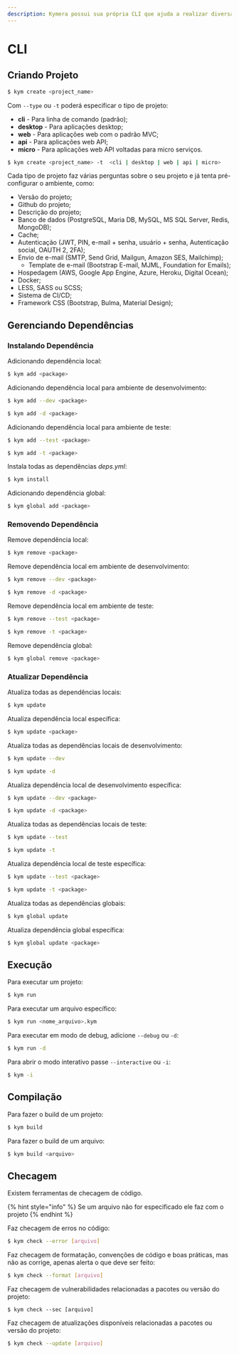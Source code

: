 ```yaml
---
description: Kymera possui sua própria CLI que ajuda a realizar diversas tarefas.
---
```


# CLI

## Criando Projeto

```bash
$ kym create <project_name>
```

Com `--type` ou `-t` poderá especificar o tipo de projeto:

* **cli** - Para linha de comando \(padrão\);
* **desktop** - Para aplicações desktop;
* **web** - Para aplicações web com o padrão MVC;
* **api** - Para aplicações web API;
* **micro** - Para aplicações web API voltadas para micro serviços.

```bash
$ kym create <project_name> -t  <cli | desktop | web | api | micro>
```

Cada tipo de projeto faz várias perguntas sobre o seu projeto e já tenta pré-configurar o ambiente, como:

* Versão do projeto;
* Github do projeto;
* Descrição do projeto;
* Banco de dados \(PostgreSQL, Maria DB, MySQL, MS SQL Server, Redis, MongoDB\);
* Cache;
* Autenticação \(JWT, PIN, e-mail + senha, usuário + senha, Autenticação social, OAUTH 2, 2FA\);
* Envio de e-mail \(SMTP, Send Grid, Mailgun, Amazon SES, Mailchimp\);
  * Template de e-mail \(Bootstrap E-mail, MJML, Foundation for Emails\);
* Hospedagem \(AWS, Google App Engine, Azure, Heroku, Digital Ocean\);
* Docker;
* LESS, SASS ou SCSS;
* Sistema de CI/CD;
* Framework CSS \(Bootstrap, Bulma, Material Design\);

## Gerenciando Dependências

### Instalando Dependência

Adicionando dependência local:

```bash
$ kym add <package>
```

Adicionando dependência local para ambiente de desenvolvimento:

```bash
$ kym add --dev <package>
```

```bash
$ kym add -d <package>
```

Adicionando dependência local para ambiente de teste:

```bash
$ kym add --test <package>
```

```bash
$ kym add -t <package>
```

Instala todas as dependências _deps.yml_:

```bash
$ kym install
```

Adicionando dependência global:

```bash
$ kym global add <package>
```

### Removendo Dependência

Remove dependência local:

```bash
$ kym remove <package>
```

Remove dependência local em ambiente de desenvolvimento:

```bash
$ kym remove --dev <package>
```

```bash
$ kym remove -d <package>
```

Remove dependência local em ambiente de teste:

```bash
$ kym remove --test <package>
```

```bash
$ kym remove -t <package>
```

Remove dependência global:

```bash
$ kym global remove <package>
```

### Atualizar Dependência

Atualiza todas as dependências locais:

```bash
$ kym update
```

Atualiza dependência local específica:

```bash
$ kym update <package>
```

Atualiza todas as dependências locais de desenvolvimento:

```bash
$ kym update --dev
```

```bash
$ kym update -d
```

Atualiza dependência local de desenvolvimento específica:

```bash
$ kym update --dev <package>
```

```bash
$ kym update -d <package>
```

Atualiza todas as dependências locais de teste:

```bash
$ kym update --test
```

```bash
$ kym update -t
```

Atualiza dependência local de teste específica:

```bash
$ kym update --test <package>
```

```bash
$ kym update -t <package>
```

Atualiza todas as dependências globais:

```bash
$ kym global update
```

Atualiza dependência global específica:

```bash
$ kym global update <package>
```

## Execução

Para executar um projeto:

```bash
$ kym run
```

Para executar um arquivo específico:

```bash
$ kym run <nome_arquivo>.kym
```

Para executar em modo de debug, adicione `--debug` ou `-d`:

```bash
$ kym run -d
```

Para abrir o modo interativo passe `--interactive` ou `-i`:

```bash
$ kym -i
```

## Compilação

Para fazer o build de um projeto:

```bash
$ kym build
```

Para fazer o build de um arquivo:

```bash
$ kym build <arquivo>
```

## Checagem

Existem ferramentas de checagem de código.

{% hint style="info" %}
Se um arquivo não for especificado ele faz com o projeto
{% endhint %}

Faz checagem de erros no código:

```bash
$ kym check --error [arquivo]
```

Faz checagem de formatação, convenções de código e boas práticas, mas não as corrige, apenas alerta o que deve ser feito:

```bash
$ kym check --format [arquivo]
```

Faz checagem de vulnerabilidades relacionadas a pacotes ou versão do projeto:

```text
$ kym check --sec [arquivo]
```

Faz checagem de atualizações disponíveis relacionadas a pacotes ou versão do projeto:

```bash
$ kym check --update [arquivo]
```




